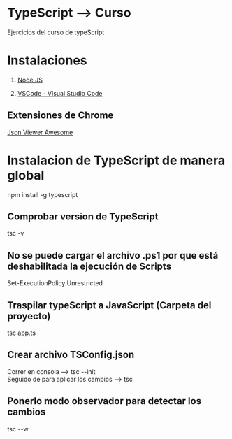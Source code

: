 # TypeScript --> Curso
Ejercicios del curso de typeScript

# Instalaciones

1. [Node JS](https://nodejs.org/es/)

2. [VSCode - Visual Studio Code](https://code.visualstudio.com/)

## Extensiones de Chrome

[Json Viewer Awesome](https://chrome.google.com/webstore/detail/json-viewer-pro/eifflpmocdbdmepbjaopkkhbfmdgijcc)

# Instalacion de TypeScript de manera global

npm install -g typescript

## Comprobar version de TypeScript

tsc -v 

## No se puede cargar el archivo .ps1 por que está deshabilitada la ejecución de Scripts

Set-ExecutionPolicy Unrestricted

## Traspilar typeScript a JavaScript (Carpeta del proyecto)

tsc app.ts

## Crear archivo TSConfig.json

Correr en consola -->   tsc --init  
Seguido de para aplicar los cambios --> tsc

## Ponerlo modo observador para detectar los cambios

tsc --w

